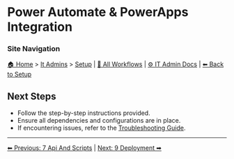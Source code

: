 <!-- description: Documentation about Power Automate & PowerApps Integration for Your Organization. -->

# Power Automate & PowerApps Integration

### Site Navigation
[🏠 Home](../../README.md) > [It Admins](../README.md) > [Setup](README.md) | [📂 All Workflows](../../users/users.md) | [⚙ IT Admin Docs](../../it-admins/README.md) | [⬅ Back to Setup](README.md)

## Next Steps
- Follow the step-by-step instructions provided.
- Ensure all dependencies and configurations are in place.
- If encountering issues, refer to the [Troubleshooting Guide](10-troubleshooting.md).

---

[⬅ Previous: 7 Api And Scripts](7-api-and-scripts.md) | [Next: 9 Deployment ➡](9-deployment.md)
